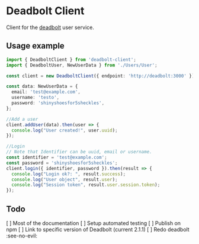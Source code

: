 # Deadbolt Client

Client for the [deadbolt](https://github.com/devcafe-latte/deadbolt/) user service.

## Usage example

```ts
import { DeadboltClient } from 'deadbolt-client';
import { DeadboltUser, NewUserData } from './Users/User';

const client = new DeadboltClient({ endpoint: 'http://deadbolt:3000' });

const data: NewUserData = {
  email: 'test@example.com',
  username: 'testo',
  password: 'shinyshoesfor5sheckles',
};

//Add a user
client.addUser(data).then(user => {
  console.log("User created!", user.uuid);
});

//Login
// Note that Identifier can be uuid, email or username.
const identifier = 'test@example.com';
const password = 'shinyshoesfor5sheckles';
client.login({ identifier, password }).then(result => {
  console.log("Login ok?: ", result.success);
  console.log("User object", result.user);
  console.log("Session token", result.user.session.token);
});
```

## Todo

[ ] Most of the documentation
[ ] Setup automated testing
[ ] Publish on npm
[ ] Link to specific version of Deadbolt (current 2.1.1)
[ ] Redo deadbolt :see-no-evil: